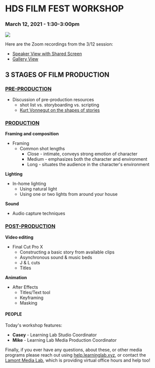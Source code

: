 # HDS FILM FEST WORKSHOP

### March 12, 2021 - 1:30-3:00pm

![](https://hwpi.harvard.edu/files/styles/os_files_xxlarge/public/hds/files/2016-05-10-springcampus-35-1200px.jpg?m=1515604436&itok=Lkmf0KlG)

Here are the Zoom recordings from the 3/12 session:
- [Speaker View with Shared Screen](https://harvard.zoom.us/rec/play/T0Gdk2_2WOD_7VjsLX7Oc0kBVc15Z9B6S08gPKiDJPc-QSEvLjGhFWif87uNWGDWRf4FaCNR9DnpQn3K.Ld8HoE03i1Kn8IP6)
- [Gallery View](https://harvard.zoom.us/rec/play/zTOJOlsKKFi9zhTSxtZRTO0YyyQDOsbtUS5X9SFRlEJ1SB9zsEdN3WKwE92wZllcP5NOeJBVEfQC3b-P.fWUqjrCxQOF1XhnF)

## 3 STAGES OF FILM PRODUCTION

### [PRE-PRODUCTION](http://resources.learninglab.xyz/simple/projects/HDS-FilmFest/pre-production)

* Discussion of pre-production resources
  * shot list vs. storyboarding vs. scripting
  * [Kurt Vonnegut on the shapes of stories](https://www.washingtonpost.com/news/wonk/wp/2015/02/09/kurt-vonnegut-graphed-the-worlds-most-popular-stories/)

### [PRODUCTION](http://resources.learninglab.xyz/simple/projects/HDS-FilmFest/production)

**Framing and composition**
* Framing
  * Common shot lengths
    * Close - intimate, conveys strong emotion of character
    * Medium - emphasizes both the character and environment
    * Long - situates the audience in the character's environment

**Lighting**
* In-home lighting
  * Using natural light
  * Using one or two lights from around your house

**Sound**
* Audio capture techniques

### [POST-PRODUCTION](http://resources.learninglab.xyz/simple/projects/HDS-FilmFest/post-production)

**Video editing**
* Final Cut Pro X
  * Constructing a basic story from available clips
  * Asynchronous sound & music beds
  * J & L cuts
  * Titles

**Animation**
* After Effects
  * Titles/Text tool
  * Keyframing
  * Masking

#### PEOPLE
Today's workshop features:
  - **Casey** - Learning Lab Studio Coordinator
  - **Mike** - Learning Lab Media Production Coordinator

Finally, if you ever have any questions, about these, or other media programs please reach out using [help.learninglab.xyz](https://airtable.com/shr3Svx4ZM0IyoSAx), or contact the [Lamont Media Lab](https://library.harvard.edu/services-tools/lamont-multimedia-lab), which is providing virtual office hours and help too!

